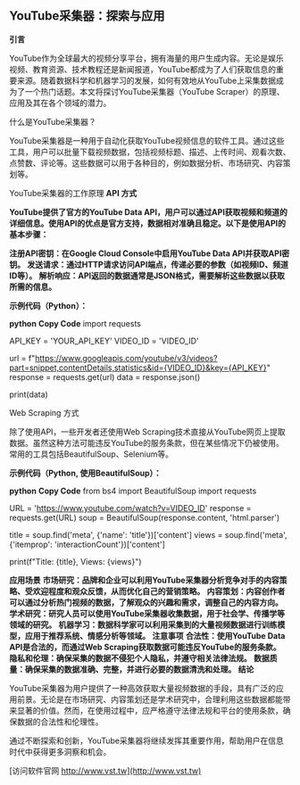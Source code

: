 ## **YouTube采集器：探索与应用**
**引言**

YouTube作为全球最大的视频分享平台，拥有海量的用户生成内容。无论是娱乐视频、教育资源、技术教程还是新闻报道，YouTube都成为了人们获取信息的重要来源。随着数据科学和机器学习的发展，如何有效地从YouTube上采集数据成为了一个热门话题。本文将探讨YouTube采集器（YouTube Scraper）的原理、应用及其在各个领域的潜力。

什么是YouTube采集器？

YouTube采集器是一种用于自动化获取YouTube视频信息的软件工具。通过这些工具，用户可以批量下载视频数据，包括视频标题、描述、上传时间、观看次数、点赞数、评论等。这些数据可以用于各种目的，例如数据分析、市场研究、内容策划等。

YouTube采集器的工作原理
**API 方式**

**YouTube提供了官方的YouTube Data API，用户可以通过API获取视频和频道的详细信息。使用API的优点是官方支持，数据相对准确且稳定。以下是使用API的基本步骤：**

**注册API密钥：在Google Cloud Console中启用YouTube Data API并获取API密钥。**
**发送请求：通过HTTP请求访问API端点，传递必要的参数（如视频ID、频道ID等）。**
**解析响应：API返回的数据通常是JSON格式，需要解析这些数据以获取所需的信息。**

**示例代码（Python）：**

**python**
**Copy Code**
import requests

API_KEY = 'YOUR_API_KEY'
VIDEO_ID = 'VIDEO_ID'

url = f"https://www.googleapis.com/youtube/v3/videos?part=snippet,contentDetails,statistics&id={VIDEO_ID}&key={API_KEY}"
response = requests.get(url)
data = response.json()

print(data)

Web Scraping 方式

除了使用API，一些开发者还使用Web Scraping技术直接从YouTube网页上提取数据。虽然这种方法可能违反YouTube的服务条款，但在某些情况下仍被使用。常用的工具包括BeautifulSoup、Selenium等。

**示例代码（Python, 使用BeautifulSoup）：**

**python**
**Copy Code**
from bs4 import BeautifulSoup
import requests

URL = 'https://www.youtube.com/watch?v=VIDEO_ID'
response = requests.get(URL)
soup = BeautifulSoup(response.content, 'html.parser')

title = soup.find('meta', {'name': 'title'})['content']
views = soup.find('meta', {'itemprop': 'interactionCount'})['content']

print(f"Title: {title}, Views: {views}")

**应用场景**
**市场研究：品牌和企业可以利用YouTube采集器分析竞争对手的内容策略、受欢迎程度和观众反馈，从而优化自己的营销策略。**
**内容策划：内容创作者可以通过分析热门视频的数据，了解观众的兴趣和需求，调整自己的内容方向。**
**学术研究：研究人员可以使用YouTube采集器收集数据，用于社会学、传播学等领域的研究。**
**机器学习：数据科学家可以利用采集到的大量视频数据进行训练模型，应用于推荐系统、情感分析等领域。**
**注意事项**
**合法性：使用YouTube Data API是合法的，而通过Web Scraping获取数据可能违反YouTube的服务条款。**
**隐私和伦理：确保采集的数据不侵犯个人隐私，并遵守相关法律法规。**
**数据质量：确保采集的数据准确、完整，并进行必要的数据清洗和处理。**
**结论**

YouTube采集器为用户提供了一种高效获取大量视频数据的手段，具有广泛的应用前景。无论是在市场研究、内容策划还是学术研究中，合理利用这些数据都能带来显著的价值。然而，在使用过程中，应严格遵守法律法规和平台的使用条款，确保数据的合法性和伦理性。

通过不断探索和创新，YouTube采集器将继续发挥其重要作用，帮助用户在信息时代中获得更多洞察和机会。


[访问软件官网 http://www.vst.tw](http://www.vst.tw)
